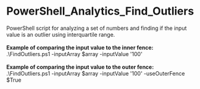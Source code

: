 # PowerShell_Analytics_Find_Outliers
PowerShell script for analyzing a set of numbers and finding if the input value is an outlier using interquartile range.
</br>
</br>
**Example of comparing the input value to the inner fence:**
</br>
.\FindOutliers.ps1 -inputArray $array -inputValue '100'
</br>
</br>
**Example of comparing the input value to the outer fence:**
</br>
.\FindOutliers.ps1 -inputArray $array -inputValue '100' -useOuterFence $True
